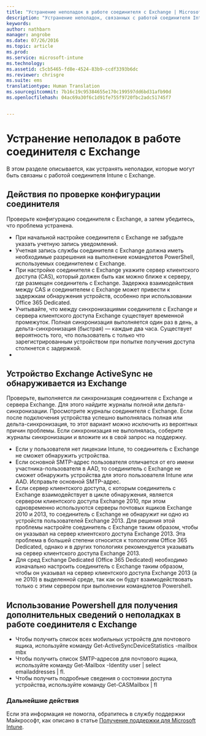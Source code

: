 ```yaml
---
title: "Устранение неполадок в работе соединителя с Exchange | Microsoft Intune"
description: "Устранение неполадок, связанных с работой соединителя Intune с Exchange."
keywords: 
author: nathbarn
manager: angrobe
ms.date: 07/26/2016
ms.topic: article
ms.prod: 
ms.service: microsoft-intune
ms.technology: 
ms.assetid: c5cb5465-fd8e-4524-83b9-ccdf3393b6dc
ms.reviewer: chrisgre
ms.suite: ems
translationtype: Human Translation
ms.sourcegitcommit: 7b16c19c95384655e170c199597dd6bd31afb90d
ms.openlocfilehash: 04ac69a30f6c1d91fe755f9720fbc2adc51745f7


---
```


# Устранение неполадок в работе соединителя с Exchange
В этом разделе описывается, как устранять неполадки, которые могут быть связаны с работой соединителя Intune с Exchange.

## Действия по проверке конфигурации соединителя 

Проверьте конфигурацию соединителя с Exchange, а затем убедитесь, что проблема устранена.

- При начальной настройке соединителя с Exchange не забудьте указать учетную запись уведомлений.
- Учетная запись службы соединителя с Exchange должна иметь необходимые разрешения на выполнение командлетов PowerShell, используемых соединителем с Exchange.
- При настройке соединителя с Exchange укажите сервер клиентского доступа (CAS), который должен быть как можно ближе к серверу, где размещен соединитель с Exchange. Задержка взаимодействия между CAS и соединителем с Exchange может привести к задержкам обнаружения устройств, особенно при использовании Office 365 Dedicated.
- Учитывайте, что между синхронизациями соединителя с Exchange и сервера клиентского доступа Exchange существует временной промежуток. Полная синхронизация выполняется один раз в день, а дельта-синхронизация (быстрая) — каждые два часа. Существует вероятность того, что пользователь с только что зарегистрированным устройством при попытке получения доступа столкнется с задержкой.
- 
## Устройство Exchange ActiveSync не обнаруживается из Exchange
Проверьте, выполняется ли синхронизация соединителя с Exchange и сервера Exchange. Для этого найдите журналы полной или дельта-синхронизации. Просмотрите журналы соединителя с Exchange. Если после подключения устройства успешно выполнялась полная или дельта-синхронизация, то этот вариант можно исключить из вероятных причин проблемы. Если синхронизация не выполнялась, соберите журналы синхронизации и вложите их в свой запрос на поддержку.

- Если у пользователя нет лицензии Intune, то соединитель с Exchange не сможет обнаружить устройства.
- Если основной SMTP-адрес пользователя отличается от его имени участника-пользователя в AAD, то соединитель с Exchange не сможет обнаружить устройства для этого пользователя Intune или AAD. Исправьте основной SMTP-адрес.
- Если сервер клиентского доступа, с которым соединитель с Exchange взаимодействует в цикле обнаружения, является сервером клиентского доступа Exchange 2010, при этом одновременно используются серверы почтовых ящиков Exchange 2010 и 2013, то соединитель с Exchange не обнаружит ни одно из устройств пользователей Exchange 2013. Для решения этой проблемы настройте соединитель с Exchange таким образом, чтобы он указывал на сервер клиентского доступа Exchange 2013.  Эта проблема в большей степени относится к топологиям Office 365 Dedicated, однако и в других топологиях рекомендуется указывать на сервер клиентского доступа Exchange 2013.
- Для сред Exchange Dedicated (Office 365 Dedicated) необходимо изначально настроить соединитель с Exchange таким образом, чтобы он указывал на сервер клиентского доступа Exchange 2013 (а не 2010) в выделенной среде, так как он будут взаимодействовать только с этим сервером при выполнении командлетов Powershell.


## Использование Powershell для получения дополнительных сведений о неполадках в работе соединителя с Exchange
- Чтобы получить список всех мобильных устройств для почтового ящика, используйте команду Get-ActiveSyncDeviceStatistics -mailbox mbx
- Чтобы получить список SMTP-адресов для почтового ящика, используйте команду Get-Mailbox -Identity user | select emailaddresses | fl.
- Чтобы получить подробные сведения о состоянии доступа устройства, используйте команду Get-CASMailbox <upn> | fl

### Дальнейшие действия
Если эта информация не помогла, обратитесь в службу поддержки Майкрософт, как описано в статье [Получение поддержки для Microsoft Intune](how-to-get-support-for-microsoft-intune.md).



<!--HONumber=Aug16_HO1-->



